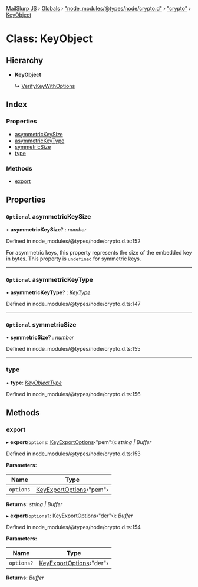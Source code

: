 [MailSlurp JS](../README.md) › [Globals](../globals.md) › ["node_modules/@types/node/crypto.d"](../modules/_node_modules__types_node_crypto_d_.md) › ["crypto"](../modules/_node_modules__types_node_crypto_d_._crypto_.md) › [KeyObject](_node_modules__types_node_crypto_d_._crypto_.keyobject.md)

# Class: KeyObject

## Hierarchy

* **KeyObject**

  ↳ [VerifyKeyWithOptions](../interfaces/_node_modules__types_node_crypto_d_._crypto_.verifykeywithoptions.md)

## Index

### Properties

* [asymmetricKeySize](_node_modules__types_node_crypto_d_._crypto_.keyobject.md#optional-asymmetrickeysize)
* [asymmetricKeyType](_node_modules__types_node_crypto_d_._crypto_.keyobject.md#optional-asymmetrickeytype)
* [symmetricSize](_node_modules__types_node_crypto_d_._crypto_.keyobject.md#optional-symmetricsize)
* [type](_node_modules__types_node_crypto_d_._crypto_.keyobject.md#type)

### Methods

* [export](_node_modules__types_node_crypto_d_._crypto_.keyobject.md#export)

## Properties

### `Optional` asymmetricKeySize

• **asymmetricKeySize**? : *number*

Defined in node_modules/@types/node/crypto.d.ts:152

For asymmetric keys, this property represents the size of the embedded key in
bytes. This property is `undefined` for symmetric keys.

___

### `Optional` asymmetricKeyType

• **asymmetricKeyType**? : *[KeyType](../modules/_node_modules__types_node_crypto_d_._crypto_.md#keytype)*

Defined in node_modules/@types/node/crypto.d.ts:147

___

### `Optional` symmetricSize

• **symmetricSize**? : *number*

Defined in node_modules/@types/node/crypto.d.ts:155

___

###  type

• **type**: *[KeyObjectType](../modules/_node_modules__types_node_crypto_d_._crypto_.md#keyobjecttype)*

Defined in node_modules/@types/node/crypto.d.ts:156

## Methods

###  export

▸ **export**(`options`: [KeyExportOptions](../interfaces/_node_modules__types_node_crypto_d_._crypto_.keyexportoptions.md)‹"pem"›): *string | Buffer*

Defined in node_modules/@types/node/crypto.d.ts:153

**Parameters:**

Name | Type |
------ | ------ |
`options` | [KeyExportOptions](../interfaces/_node_modules__types_node_crypto_d_._crypto_.keyexportoptions.md)‹"pem"› |

**Returns:** *string | Buffer*

▸ **export**(`options?`: [KeyExportOptions](../interfaces/_node_modules__types_node_crypto_d_._crypto_.keyexportoptions.md)‹"der"›): *Buffer*

Defined in node_modules/@types/node/crypto.d.ts:154

**Parameters:**

Name | Type |
------ | ------ |
`options?` | [KeyExportOptions](../interfaces/_node_modules__types_node_crypto_d_._crypto_.keyexportoptions.md)‹"der"› |

**Returns:** *Buffer*
